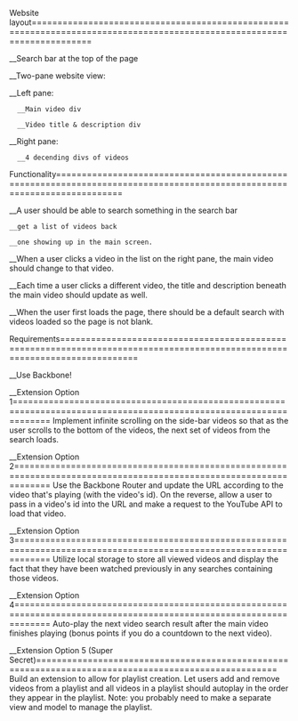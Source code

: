 Website layout========================================================================================================================

__Search bar at the top of the page

__Two-pane website view:

  __Left pane:

      __Main video div

      __Video title & description div

  __Right pane:

      __4 decending divs of videos


Functionality=========================================================================================================================

__A user should be able to search something in the search bar

    __get a list of videos back

    __one showing up in the main screen.

__When a user clicks a video in the list on the right pane, the main video should change to that video.

__Each time a user clicks a different video, the title and description beneath the main video should update as well.

__When the user first loads the page, there should be a default search with videos loaded so the page is not blank.


Requirements===========================================================================================================================

__Use Backbone!


__Extension Option 1===================================================================================================================
  Implement infinite scrolling on the side-bar videos so that as the user scrolls to the bottom of the videos,
  the next set of videos from the search loads.

__Extension Option 2===================================================================================================================
  Use the Backbone Router and update the URL according to the video that's playing (with the video's id). On the reverse,
  allow a user to pass in a video's id into the URL and make a request to the YouTube API to load that video.

__Extension Option 3===================================================================================================================
  Utilize local storage to store all viewed videos and display the fact that they have been watched previously in any
  searches containing those videos.

__Extension Option 4===================================================================================================================
  Auto-play the next video search result after the main video finishes playing (bonus points if you do a countdown to the next video).

__Extension Option 5 (Super Secret)=====================================================================================================
  Build an extension to allow for playlist creation. Let users add and remove videos from a playlist and all videos in a playlist should
  autoplay in the order they appear in the playlist. Note: you probably need to make a separate view and model to manage the playlist.
